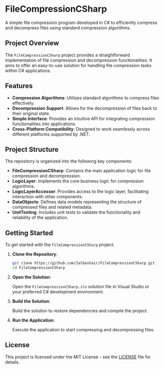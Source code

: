# FileCompressionCSharp

A simple file compression program developed in C# to efficiently compress and decompress files using standard compression algorithms.

## Project Overview

The `FileCompressionCSharp` project provides a straightforward implementation of file compression and decompression functionalities. It aims to offer an easy-to-use solution for handling file compression tasks within C# applications.

## Features

- **Compression Algorithms**: Utilizes standard algorithms to compress files effectively.
- **Decompression Support**: Allows for the decompression of files back to their original state.
- **Simple Interface**: Provides an intuitive API for integrating compression functionalities into applications.
- **Cross-Platform Compatibility**: Designed to work seamlessly across different platforms supported by .NET.

## Project Structure

The repository is organized into the following key components:

- **FileCompressionCSharp**: Contains the main application logic for file compression and decompression.
- **LogicLayer**: Implements the core business logic for compression algorithms.
- **LogicLayerAccessor**: Provides access to the logic layer, facilitating interaction with other components.
- **DataObjects**: Defines data models representing the structure of compressed files and related metadata.
- **UnitTesting**: Includes unit tests to validate the functionality and reliability of the application.

## Getting Started

To get started with the `FileCompressionCSharp` project:

1. **Clone the Repository**:

   ```bash
   git clone https://github.com/Ialbashair/FileCompressionCSharp.git
   cd FileCompressionCSharp
   ```

2. **Open the Solution**:

   Open the `FileCompressionCSharp.sln` solution file in Visual Studio or your preferred C# development environment.

3. **Build the Solution**:

   Build the solution to restore dependencies and compile the project.

4. **Run the Application**:

   Execute the application to start compressing and decompressing files.

## License

This project is licensed under the MIT License - see the [LICENSE](LICENSE) file for details.
